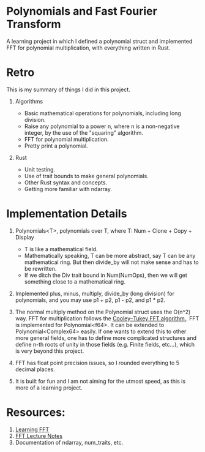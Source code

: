 # Polynomials and Fast Fourier Transform

A learning project in which I defined a polynomial struct and implemented FFT for polynomial multiplication, with everything written in Rust.

# Retro

This is my summary of things I did in this project.

1. Algorithms
    - Basic mathematical operations for polynomials, including long division.
    - Raise any polynomial to a power n, where n is a non-negative integer, by the use of the "squaring" algorithm. 
    - FFT for polynomial multiplication.
    - Pretty print a polynomial.

2. Rust
    - Unit testing.
    - Use of trait bounds to make general polynomials.
    - Other Rust syntax and concepts.
    - Getting more familiar with ndarray.
    
# Implementation Details

1. Polynomials\<T\>, polynomials over T, where T: Num + Clone + Copy + Display
    - T is like a mathematical field.
    - Mathematically speaking, T can be more abstract, say T can be any mathematical ring. But then divide_by will not make sense and has to be rewritten.
    - If we ditch the Div trait bound in Num(NumOps), then we will get something close to a mathematical ring.

2. Implemented plus, minus, multiply, divide_by (long division) for polynomials, and you may use p1 + p2, p1 - p2, and p1 * p2.

3. The normal multiply method on the Polynomial struct uses the O(n^2) way. FFT for multiplication follows the [Cooley–Tukey FFT algorithm.](https://en.wikipedia.org/wiki/Cooley%E2%80%93Tukey_FFT_algorithm). FFT is  implemented for Polynomial\<f64\>. It can be extended to Polynomial\<Complex64\> easily. If one wants to extend this to other more general fields, one has to define more complicated structures and define n-th roots of unity in those fields (e.g. Finite fields, etc...), which is very beyond this project.

4. FFT has float point precision issues, so I rounded everything to 5 decimal places.

5. It is built for fun and I am not aiming for the utmost speed, as this is more of a learning project.

# Resources:

1. [Learning FFT](https://www.youtube.com/watch?v=h7apO7q16V0&t=1265s)
2. [FFT Lecture Notes](http://www.cs.toronto.edu/~denisp/csc373/docs/tutorial3-adv-writeup.pdf)
3. Documentation of ndarray, num_traits, etc.
